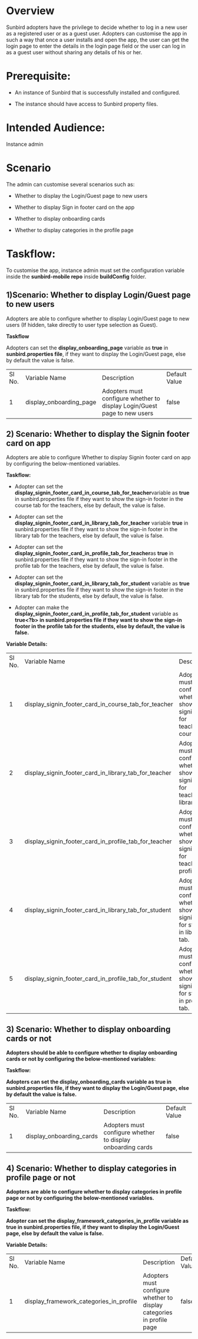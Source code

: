 # Overview

Sunbird adopters have the privilege to decide whether to log in a new user as a registered user or as a guest user. Adopters can customise the app in such a way that once a user installs and open the app, the user can get the login page to enter the details in the login page field or the user can log in as a guest user without sharing any details of his or her.

# Prerequisite:

* An instance of Sunbird that is successfully installed and configured.

* The instance should have access to Sunbird property files.

# Intended Audience:

Instance admin

# Scenario

The admin can customise several scenarios such as:

* Whether to display the Login/Guest page to new users

* Whether to display Sign in footer card on the app

* Whether to display onboarding cards

* Whether to display categories in the profile page 

# Taskflow:

To customise the app, instance admin must set the configuration variable inside the <b>sunbird-mobile repo</b> inside <b>buildConfig</b> folder.

## 1)Scenario: Whether to display Login/Guest page to  new users

Adopters are able to configure whether to display Login/Guest page to new users (If hidden, take directly to user type selection as Guest).

**Taskflow**

Adopters can set the <b>display_onboarding_page</b> variable as <b>true</b> in <b>sunbird.properties file</b>, if they want to display the Login/Guest page, else by default the value is false.

<table>
  <tr>
    <td>Sl No.</td>
    <td>Variable Name</td>
    <td>Description</td>
    <td>Default Value</td>
  </tr>
  <tr>
    <td>1






</td>
    <td>display_onboarding_page
</td>
    <td>Adopters must configure whether to display Login/Guest page to new users</td>
    <td>false</td>
  </tr>
</table>


## 2) Scenario: Whether to display the Signin footer card on app

 Adopters are able to configure Whether to display Signin footer card on app by configuring the below-mentioned variables.

**Taskflow:**

* Adopter can set the <b>display_signin_footer_card_in_course_tab_for_teacher</b>variable as <b>true</b> in sunbird.properties file if they want to show the sign-in footer in the course tab for the teachers, else by default, the value is false.

* Adopter can set the <b>display_signin_footer_card_in_library_tab_for_teacher</b> variable <b>true</b> in sunbird.properties file if they want to show the sign-in footer in the library tab for the teachers, else by default, the value is false.

* Adopter can set the <b>display_signin_footer_card_in_profile_tab_for_teacher</b>as <b>true</b> in sunbird.properties file if they want to show the sign-in footer in the profile tab for the teachers, else by default, the value is false.

* Adopter can set the <b>display_signin_footer_card_in_library_tab_for_student</b> variable as <b>true</b> in sunbird.properties file if they want to show the sign-in footer in the library tab for the students, else by default, the value is false.

* Adopter can make the <b>display_signin_footer_card_in_profile_tab_for_student</b> variable as <b>true<?b> in sunbird.properties file if they want to show the sign-in footer in the profile tab for the students, else by default, the value is false.

**Variable Details:**

<table>
  <tr>
    <td>Sl No.</td>
    <td>Variable Name</td>
    <td>Description</td>
    <td>Default Value</td>
  </tr>
  <tr>
    <td>1






</td>
    <td>display_signin_footer_card_in_course_tab_for_teacher

</td>
    <td>Adopters must configure whether to show signin card for teachers in course tab.</td>
    <td>false</td>
  </tr>
  <tr>
    <td>2</td>
    <td>display_signin_footer_card_in_library_tab_for_teacher
</td>
    <td>Adopters must configure whether to show signin card for teachers in library tab.</td>
    <td>false</td>
  </tr>
  <tr>
    <td>3</td>
    <td>display_signin_footer_card_in_profile_tab_for_teacher
</td>
    <td>Adopters must configure whether to show signin card for teachers in profile tab.</td>
    <td>false</td>
  </tr>
  <tr>
    <td>4</td>
    <td>display_signin_footer_card_in_library_tab_for_student
</td>
    <td>Adopters must configure whether to show signin card for student in library tab.</td>
    <td>false</td>
  </tr>
  <tr>
    <td>5</td>
    <td>display_signin_footer_card_in_profile_tab_for_student
</td>
    <td>Adopters must configure whether to show signin card for student in profile tab.</td>
    <td>false</td>
  </tr>
</table>


## 3) Scenario: Whether to display onboarding cards or not

Adopters should be able to configure whether to display onboarding cards or not by configuring the below-mentioned variables:

**Taskflow:**

Adopters can set the <b>display_onboarding_cards</b> variable as <b>true </b>in sunbird.properties file, if they want to display the Login/Guest page, else by default the value is false.

<table>
  <tr>
    <td>Sl No.</td>
    <td>Variable Name</td>
    <td>Description</td>
    <td>Default Value</td>
  </tr>
  <tr>
    <td>1






</td>
    <td>display_onboarding_cards
</td>
    <td>Adopters must configure whether to display onboarding cards</td>
    <td>false</td>
  </tr>
</table>


## 4) Scenario: Whether to display categories in profile page or not

Adopters are able to configure whether to display categories in profile page or not by configuring the below-mentioned variables.

**Taskflow:**

Adopter can set the <b>display_framework_categories_in_profile</b> variable as <b>true</b> in sunbird.properties file, if they want to display the Login/Guest page, else by default the value is false.

**Variable Details:**

<table>
  <tr>
    <td>Sl No.</td>
    <td>Variable Name</td>
    <td>Description</td>
    <td>Default Value</td>
  </tr>
  <tr>
    <td>1






</td>
    <td>display_framework_categories_in_profile
</td>
    <td>Adopters must configure whether to display categories in profile page</td>
    <td>false</td>
  </tr>
</table>


